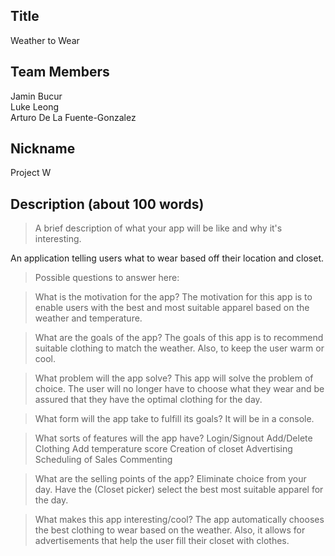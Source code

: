 ## Title
Weather to Wear

## Team Members 
Jamin Bucur <br>
Luke Leong <br>
Arturo De La Fuente-Gonzalez <br>
 
## Nickname
Project W


## Description (about 100 words)

> A brief description of what your app will be like and why it's
> interesting.

An application telling users what to wear based off their location and closet. 

> Possible questions to answer here:

> What is the motivation for the app?
The motivation for this app is to enable users with the best and most suitable apparel based on the weather and temperature.

> What are the goals of the app?
The goals of this app is to recommend suitable clothing to match the weather. Also, to keep the user warm or cool.

> What problem will the app solve?
This app will solve the problem of choice. The user will no longer have to choose what they wear and be assured that they have the optimal clothing for the day.

> What form will the app take to fulfill its goals?
It will be in a console.

> What sorts of features will the app have?
Login/Signout
Add/Delete Clothing
Add temperature score
Creation of closet
Advertising
Scheduling of Sales
Commenting



> What are the selling points of the app?
Eliminate choice from your day. Have the (Closet picker) select the best most suitable apparel for the day.

> What makes this app interesting/cool?
The app automatically chooses the best clothing to wear based on the weather. Also, it allows for advertisements that help the user fill their closet with clothes.
